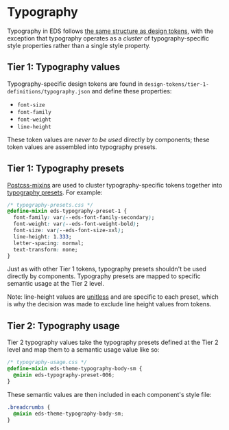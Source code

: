 # Typography

Typography in EDS follows [the same structure as design tokens](./TOKENS.md), with the exception that typography operates as a _cluster_ of typography-specific style properties rather than a single style property.

## Tier 1: Typography values

Typography-specific design tokens are found in `design-tokens/tier-1-definitions/typography.json` and define these properties:

- `font-size`
- `font-family`
- `font-weight`
- `line-height`

These token values are _never to be used_ directly by components; these token values are assembled into typography presets.

## Tier 1: Typography presets

[Postcss-mixins](https://github.com/postcss/postcss-mixins) are used to cluster typography-specific tokens together into [typography presets](https://superfriendlydesign.systems/articles/typography-in-design-systems/). For example:

```css
/* typography-presets.css */
@define-mixin eds-typography-preset-1 {
  font-family: var(--eds-font-family-secondary);
  font-weight: var(--eds-font-weight-bold);
  font-size: var(--eds-font-size-xxl);
  line-height: 1.333;
  letter-spacing: normal;
  text-transform: none;
}
```

Just as with other Tier 1 tokens, typography presets shouldn't be used directly by components. Typography presets are mapped to specific semantic usage at the Tier 2 level.

Note: line-height values are [unitless](https://developer.mozilla.org/en-US/docs/Web/CSS/line-height#prefer_unitless_numbers_for_line-height_values) and are specific to each preset, which is why the decision was made to exclude line height values from tokens.

## Tier 2: Typography usage

Tier 2 typography values take the typography presets defined at the Tier 2 level and map them to a semantic usage value like so:

```css
/* typography-usage.css */
@define-mixin eds-theme-typography-body-sm {
  @mixin eds-typography-preset-006;
}
```

These semantic values are then included in each component's style file:

```css
.breadcrumbs {
  @mixin eds-theme-typography-body-sm;
}
```
